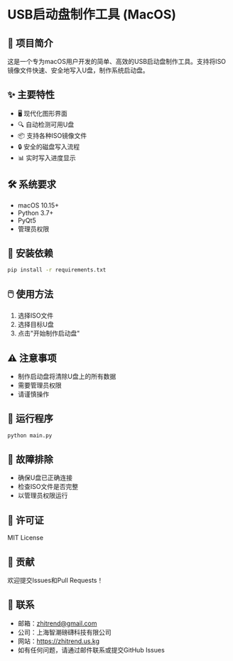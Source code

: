 # USB启动盘制作工具 (MacOS)

## 🚀 项目简介
这是一个专为macOS用户开发的简单、高效的USB启动盘制作工具。支持将ISO镜像文件快速、安全地写入U盘，制作系统启动盘。

## ✨ 主要特性
- 🖥️ 现代化图形界面
- 🔍 自动检测可用U盘
- 📦 支持各种ISO镜像文件
- 🔒 安全的磁盘写入流程
- 📊 实时写入进度显示

## 🛠️ 系统要求
- macOS 10.15+
- Python 3.7+
- PyQt5
- 管理员权限

## 🔧 安装依赖
```bash
pip install -r requirements.txt
```

## 🖱️ 使用方法
1. 选择ISO文件
2. 选择目标U盘
3. 点击"开始制作启动盘"

## ⚠️ 注意事项
- 制作启动盘将清除U盘上的所有数据
- 需要管理员权限
- 请谨慎操作

## 🚦 运行程序
```bash
python main.py
```

## 🔧 故障排除
- 确保U盘已正确连接
- 检查ISO文件是否完整
- 以管理员权限运行

## 📝 许可证
MIT License

## 🤝 贡献
欢迎提交Issues和Pull Requests！

## 📧 联系
- 邮箱：zhitrend@gmail.com
- 公司：上海智潮磅礴科技有限公司
- 网站：https://zhitrend.us.kg
- 如有任何问题，请通过邮件联系或提交GitHub Issues
